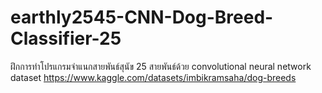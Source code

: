 # earthly2545-CNN-Dog-Breed-Classifier-25
ฝึกการทำโปรแกรมจำแนกสายพันธ์สุนัข 25 สายพันธ์ด้วย convolutional neural network dataset https://www.kaggle.com/datasets/imbikramsaha/dog-breeds
